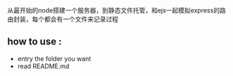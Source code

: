 ﻿从最开始的node搭建一个服务器，到静态文件托管，和ejs一起模拟express的路由封装，每个都会有一个文件来记录过程

## how to use :
   - entry the folder you want
   - read README.md
